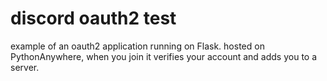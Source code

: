 # discord oauth2 test

example of an oauth2 application running on Flask. hosted on PythonAnywhere, when you join it verifies your account and adds you to a server.
